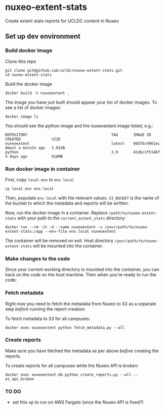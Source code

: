 # nuxeo-extent-stats

Create extent stats reports for UCLDC content in Nuxeo

## Set up dev environment

### Build docker image

Clone this repo

```
git clone git@github.com:ucldc/nuxeo-extent-stats.git
cd nuxeo-extent-stats
```

Build the docker image

```
docker build -t nuxeoextent .
```

The image you have just built should appear your list of docker images. To see a list of docker images:

```
docker image ls
```

You should see the python image and the nuxeoextent image listed, e.g.:

```
REPOSITORY                                      TAG       IMAGE ID       CREATED              SIZE
nuxeoextent                                     latest    9dd7bc4961ec   About a minute ago   1.01GB
python                                          3.9       81dbc1f514bf   4 days ago           916MB
```
### Run docker image in container

First, copy `local.env` to `env.local`

```
cp local.env env.local
```

Then, populate `env.local` with the relevant values. `S3_BUCKET` is the name of the bucket to which the metadata and reports will be written.

Now, run the docker image in a container. Replace `/path/to/nuxeo-extent-stats` with your path to the `current_extent_stats` directory:

```
docker run --rm -it -d --name nuxeoextent -v /your/path/to/nuxeo-extent-stats:/app --env-file env.local nuxeoextent
```

The container will be removed on exit. Host directory `/your/path/to/nuxeo-extent-stats` will be mounted into the container. 

### Make changes to the code

Since your current working directory is mounted into the container, you can hack on the code on the host machine. Then when you're ready to run the code:

### Fetch metadata

Right now you need to fetch the metadata from Nuxeo to S3 as a separate step *before* running the report creation.

To fetch metadata to S3 for all campuses:

```
docker exec nuxeoextent python fetch_metadata.py --all
```

### Create reports

Make sure you have fetched the metadata as per above *before* creating the reports.

To create reports for all campuses while the Nuxeo API is broken:

```
docker exec nuxeoextent-db python create_reports.py --all --es_api_broken
```

### TO DO

* set this up to run on AWS Fargate (once the Nuxeo API is fixed?)

